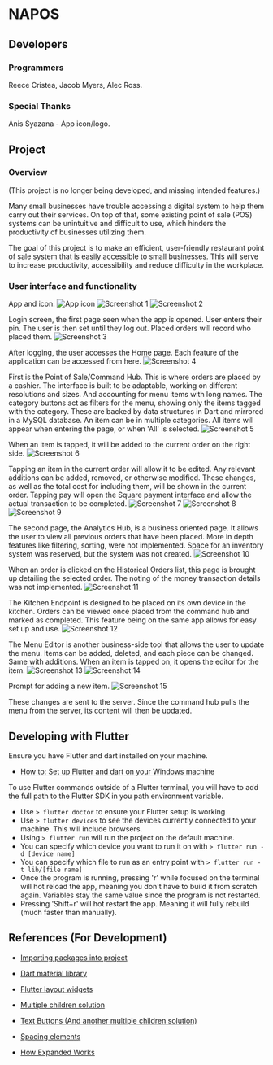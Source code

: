 
# NAPOS


## Developers

### Programmers
Reece Cristea, Jacob Myers, Alec Ross.

### Special Thanks
Anis Syazana - App icon/logo.

## Project
### Overview
(This project is no longer being developed, and missing intended features.)

Many small businesses have trouble accessing a digital system to help them carry out their services. On top of that, some existing point of sale (POS) systems can be unintuitive and difficult to use, which hinders the productivity of businesses utilizing them.

The goal of this project is to make an efficient, user-friendly restaurant point of sale system that is easily accessible to small businesses. This will serve to increase productivity, accessibility and reduce difficulty in the workplace.

### User interface and functionality
App and icon:
![App icon](assets/launcher_icon_3.png)
![Screenshot 1](screenshots/1.png)
![Screenshot 2](screenshots/2.png)

Login screen, the first page seen when the app is opened. User enters their pin. The user is then set until they log out. Placed orders will record who placed them.
![Screenshot 3](screenshots/3.png)

After logging, the user accesses the Home page. Each feature of the application can be accessed from here.
![Screenshot 4](screenshots/4.png)

First is the Point of Sale/Command Hub. This is where orders are placed by a cashier. The interface is built to be adaptable, working on different resolutions and sizes. And accounting for menu items with long names. The category buttons act as filters for the menu, showing only the items tagged with the category. These are backed by data structures in Dart and mirrored in a MySQL database. An item can be in multiple categories. All items will appear when entering the page, or when 'All' is selected.
![Screenshot 5](screenshots/5.png)

When an item is tapped, it will be added to the current order on the right side.
![Screenshot 6](screenshots/6.png)

Tapping an item in the current order will allow it to be edited. Any relevant additions can be added, removed, or otherwise modified. These changes, as well as the total cost for including them, will be shown in the current order. Tapping pay will open the Square payment interface and allow the actual transaction to be completed.
![Screenshot 7](screenshots/7.png)
![Screenshot 8](screenshots/8.png)
![Screenshot 9](screenshots/9.png)

The second page, the Analytics Hub, is a business oriented page. It allows the user to view all previous orders that have been placed. More in depth features like filtering, sorting, were not implemented. Space for an inventory system was reserved, but the system was not created.
![Screenshot 10](screenshots/10.png)

When an order is clicked on the Historical Orders list, this page is brought up detailing the selected order. The noting of the money transaction details was not implemented.
![Screenshot 11](screenshots/11.png)

The Kitchen Endpoint is designed to be placed on its own device in the kitchen. Orders can be viewed once placed from the command hub and marked as completed. This feature being on the same app allows for easy set up and use.
![Screenshot 12](screenshots/12.png)

The Menu Editor is another business-side tool that allows the user to update the menu. Items can be added, deleted, and each piece can be changed. Same with additions. When an item is tapped on, it opens the editor for the item.
![Screenshot 13](screenshots/13.png)
![Screenshot 14](screenshots/14.png)

Prompt for adding a new item.
![Screenshot 15](screenshots/15.png)

These changes are sent to the server. Since the command hub pulls the menu from the server, its content will then be updated.

## Developing with Flutter

Ensure you have Flutter and dart installed on your machine.
- [How to: Set up Flutter and dart on your Windows machine](https://docs.flutter.dev/get-started/install/windows)

To use Flutter commands outside of a Flutter terminal, you will have to add the full path to the Flutter SDK in you path environment variable.

- Use `> flutter doctor` to ensure your Flutter setup is working
- Use `> flutter devices` to see the devices currently connected to your machine. This will include browsers.
- Using `> flutter run` will run the project on the default machine.
- You can specify which device you want to run it on with `> flutter run -d [device name]`
- You can specify which file to run as an entry point with `> flutter run -t lib/[file name]`
- Once the program is running, pressing 'r' while focused on the terminal will hot reload the app, meaning you don't have to build it from scratch again. Variables stay the same value since the program is not restarted.
- Pressing 'Shift+r' will hot restart the app. Meaning it will fully rebuild (much faster than manually).


## References (For Development)

- [Importing packages into project](https://docs.flutter.dev/development/packages-and-plugins/using-packages)

- [Dart material library](https://api.flutter.dev/flutter/material/material-library.html)
- [Flutter layout widgets](https://docs.flutter.dev/development/ui/widgets/layout)

- [Multiple children solution](https://stackoverflow.com/questions/69841525/multiple-child-in-flutter)
- [Text Buttons (And another multiple children solution)](https://api.flutter.dev/flutter/material/TextButton-class.html)
- [Spacing elements](https://stackoverflow.com/questions/53141752/set-the-space-between-elements-in-row-flutter)
- [How Expanded Works](https://www.flutterbeads.com/listview-inside-column-in-flutter/#1-using-expanded-recommended)
